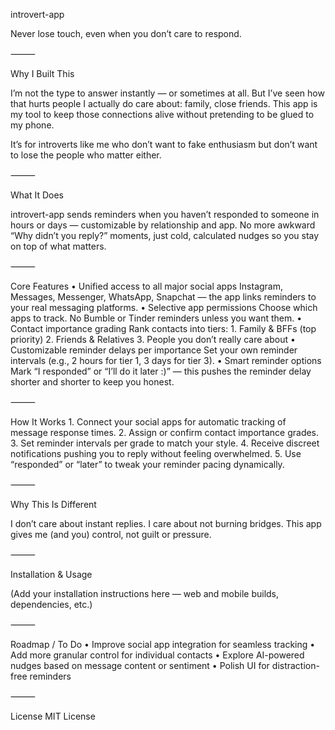 introvert-app

Never lose touch, even when you don’t care to respond.

⸻

Why I Built This

I’m not the type to answer instantly — or sometimes at all. But I’ve seen how that hurts people I actually do care about: family, close friends. This app is my tool to keep those connections alive without pretending to be glued to my phone.

It’s for introverts like me who don’t want to fake enthusiasm but don’t want to lose the people who matter either.

⸻

What It Does

introvert-app sends reminders when you haven’t responded to someone in hours or days — customizable by relationship and app. No more awkward “Why didn’t you reply?” moments, just cold, calculated nudges so you stay on top of what matters.

⸻

Core Features
	•	Unified access to all major social apps
Instagram, Messages, Messenger, WhatsApp, Snapchat — the app links reminders to your real messaging platforms.
	•	Selective app permissions
Choose which apps to track. No Bumble or Tinder reminders unless you want them.
	•	Contact importance grading
Rank contacts into tiers:
	1.	Family & BFFs (top priority)
	2.	Friends & Relatives
	3.	People you don’t really care about
	•	Customizable reminder delays per importance
Set your own reminder intervals (e.g., 2 hours for tier 1, 3 days for tier 3).
	•	Smart reminder options
Mark “I responded” or “I’ll do it later :)” — this pushes the reminder delay shorter and shorter to keep you honest.

⸻

How It Works
	1.	Connect your social apps for automatic tracking of message response times.
	2.	Assign or confirm contact importance grades.
	3.	Set reminder intervals per grade to match your style.
	4.	Receive discreet notifications pushing you to reply without feeling overwhelmed.
	5.	Use “responded” or “later” to tweak your reminder pacing dynamically.

⸻

Why This Is Different

I don’t care about instant replies. I care about not burning bridges. This app gives me (and you) control, not guilt or pressure.

⸻

Installation & Usage

(Add your installation instructions here — web and mobile builds, dependencies, etc.)

⸻

Roadmap / To Do
	•	Improve social app integration for seamless tracking
	•	Add more granular control for individual contacts
	•	Explore AI-powered nudges based on message content or sentiment
	•	Polish UI for distraction-free reminders

⸻

License
MIT License
